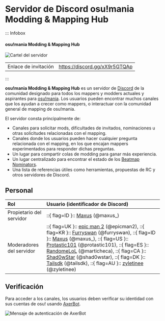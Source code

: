 # Servidor de Discord osu!mania Modding & Mapping Hub

::: Infobox

<!-- lint ignore heading-increment -->

#### osu!mania Modding & Mapping Hub

![Cartel del servidor](img/banner.jpg "Cartel del servidor osu!mania Modding & Mapping Hub, diseñado por Leniane")

|  |  |
| :-- | :-- |
| Enlace de invitación | <https://discord.gg/xX9r5GTQAp> |

:::

**osu!mania Modding & Mapping Hub** es un servidor de [Discord](https://discord.com) de la comunidad designado para todos los mappers y modders actuales y aspirantes para [osu!mania](/wiki/Game_mode/osu!mania). Los usuarios pueden encontrar muchos canales que los ayudan a crecer como mappers, o interactuar con la comunidad general de mapping de osu!mania.

El servidor consta principalmente de:

- Canales para solicitar mods, dificultades de invitados, nominaciones u otras solicitudes relacionadas con el mapping.
- Canales donde los usuarios pueden hacer cualquier pregunta relacionada con el mapping, en los que encajan mappers experimentados para responder dichas preguntas.
- Un lugar para compartir colas de modding para ganar más experiencia.
- Un lugar centralizado para encontrar el estado de los [Beatmap Nominators](/wiki/People/Beatmap_Nominators).
- Una lista de referencias útiles como herramientas, propuestas de RC y otros servidores de Discord.

## Personal

| Rol | Usuario (identificador de Discord) |
| :-- | :-- |
| Propietario del servidor | ::{ flag=ID }:: [Maxus](https://osu.ppy.sh/users/4335785) (@maxus_) |
| Moderadores del servidor | ::{ flag=UK }:: [epic man 2](https://osu.ppy.sh/users/14566000) (@epicman2), ::{ flag=KR }:: [Furryswan](https://osu.ppy.sh/users/9555243) (@furryswan), ::{ flag=ID }:: [Maxus](https://osu.ppy.sh/users/4335785) (@maxus_), ::{ flag=US }:: [Protastic101](https://osu.ppy.sh/users/6712747) (@protastic101), ::{ flag=ES }:: [RandomeLoL](https://osu.ppy.sh/users/7080063) (@marticheca), ::{ flag=CA }:: [Shad0wStar](https://osu.ppy.sh/users/16866460) (@shad0wstar), ::{ flag=DK }:: [Tailsdk](https://osu.ppy.sh/users/6751666) (@tailsdk), ::{ flag=AU }:: [zyletinee](https://osu.ppy.sh/users/18971387) (@zyletinee) |

## Verificación

Para acceder a los canales, los usuarios deben verificar su identidad con sus cuentas de osu! usando [AxerBot](https://osu.ppy.sh/community/forums/topics/1604925).

![Mensaje de autenticación de AxerBot](img/auth.jpg?1 "Al unirse al servidor, AxerBot le pedirá al usuario que verifique su identidad con su perfil de osu! usando OAuth2.")
